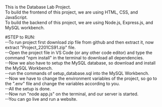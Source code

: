 This is the Database Lab Project.  
To build the frontend of this project, we are using HTML, CSS, and JavaScript.  
To build the backend of this project, we are using Node.js, Express.js, and MySQL workbench.  
  
#STEP to RUN:  
--To run project first download zip file from github and then extract it, now extract "Project_2201CS91.zip" file.  
--Open the project file in VS Code (or any other code editor) and type the command "npm install" in the terminal to download all dependencies.  
--Now we also have to setup the MySQL database, so download and install the MySQL Workbench.  
--run the commands of setup_database.sql into the MySQL Workbench.  
--Now we have to change the environment variables of the project, so go to the ".env" file and change the variables according to you.  
--All the setup is done.  
--Now run "node app.js" on the terminal, and our server is started.  
--You can go live and run a website.  
